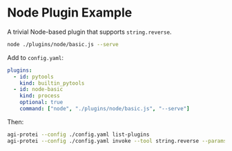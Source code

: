 # Node Plugin Example

A trivial Node-based plugin that supports `string.reverse`.

```bash
node ./plugins/node/basic.js --serve
```

Add to `config.yaml`:

```yaml
plugins:
  - id: pytools
    kind: builtin_pytools
  - id: node-basic
    kind: process
    optional: true
    command: ["node", "./plugins/node/basic.js", "--serve"]
```

Then:

```bash
agi-protei --config ./config.yaml list-plugins
agi-protei --config ./config.yaml invoke --tool string.reverse --params '{"text":"abc"}'
```
